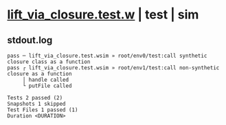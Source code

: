 # [lift_via_closure.test.w](../../../../../examples/tests/valid/lift_via_closure.test.w) | test | sim

## stdout.log
```log
pass ─ lift_via_closure.test.wsim » root/env0/test:call synthetic closure class as a function
pass ┌ lift_via_closure.test.wsim » root/env1/test:call non-synthetic closure as a function  
     │ handle called
     └ putFile called

Tests 2 passed (2)
Snapshots 1 skipped
Test Files 1 passed (1)
Duration <DURATION>
```

